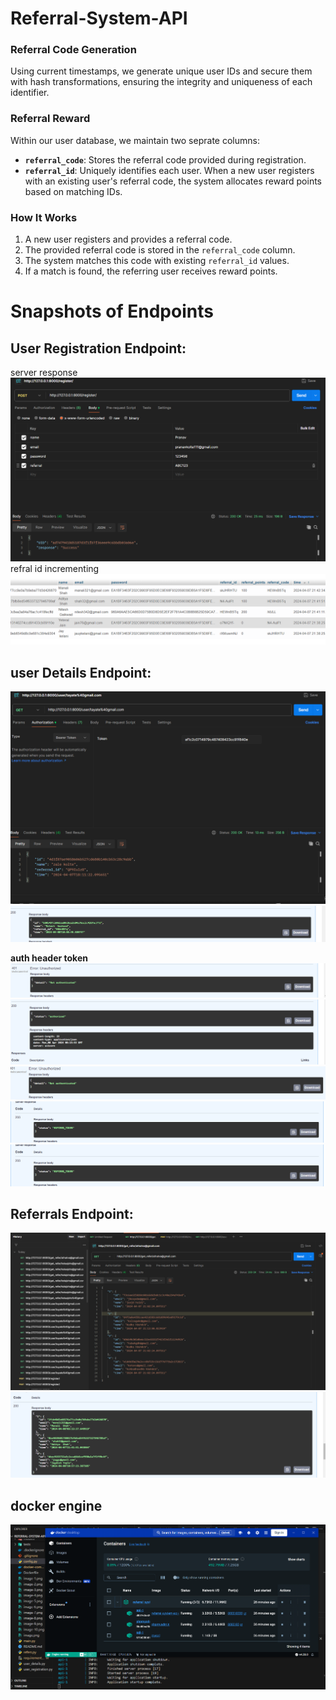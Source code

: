 # Referral-System-API

### Referral Code Generation
Using current timestamps, we generate unique user IDs and secure them with hash transformations, ensuring the integrity and uniqueness of each identifier.


### Referral Reward 
Within our user database, we maintain two seprate columns:

- **`referral_code`**: Stores the referral code provided during registration.
- **`referral_id`**: Uniquely identifies each user. When a new user registers with an existing user's referral code, the system allocates reward points based on matching IDs.

### How It Works
1. A new user registers and provides a referral code.
2. The provided referral code is stored in the `referral_code` column.
3. The system matches this code with existing `referral_id` values.
4. If a match is found, the referring user receives reward points.

# Snapshots of Endpoints

## User Registration Endpoint:
server response
![alt text](image.png)
refral id incrementing
![alt text](image-4.png)

## user Details Endpoint:
![alt text](image-3.png)
![alt text](image-7.png)

**auth header token**
![alt text](image-5.png)
![alt text](image-6.png)
![alt text](image-9.png)
![alt text](image-10.png)
![alt text](image-10.png)

## Referrals Endpoint:
![alt text](image-2.png)
![alt text](image-8.png)


## docker engine
![alt text](image-11.png)
